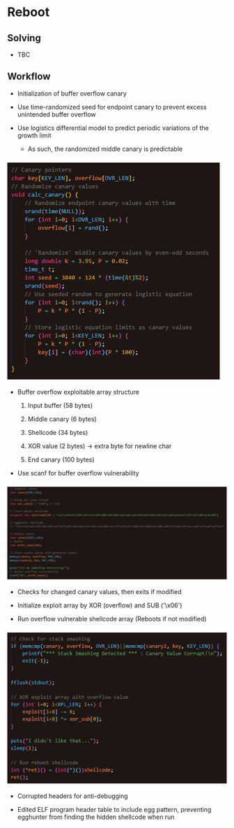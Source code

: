 # Reboot

## Solving

- TBC

## Workflow

- Initialization of buffer overflow canary

- Use time-randomized seed for endpoint canary to prevent excess unintended buffer overflow

- Use logistics differential model to predict periodic variations of the growth limit

  - As such, the randomized middle canary is predictable

### ![Canary](img/1.png)

- Buffer overflow exploitable array structure

  1. Input buffer (58 bytes)

  2. Middle canary (6 bytes)

  3. Shellcode (34 bytes)

  4. XOR value (2 bytes) -> extra byte for newline char

  5. End canary (100 bytes)

- Use scanf for buffer overflow vulnerability

### ![Buffer structure](img/2.png)

- Checks for changed canary values, then exits if modified

- Initialize exploit array by XOR (overflow) and SUB ('\x06')

- Run overflow vulnerable shellcode array (Reboots if not modified)

### ![Running exploit](img/3.png)

- Corrupted headers for anti-debugging

- Edited ELF program header table to include egg pattern, preventing egghunter from finding the hidden shellcode when run
